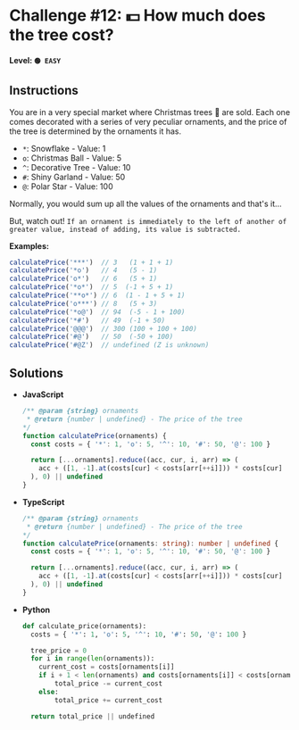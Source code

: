# Challenge #12: 💵 How much does the tree cost?

#### Level: `🟢 EASY`

## Instructions

You are in a very special market where Christmas trees 🎄 are sold. Each one comes decorated with a series of very peculiar ornaments, and the price of the tree is determined by the ornaments it has.

- `*`: Snowflake - Value: 1
- `o`: Christmas Ball - Value: 5
- `^`: Decorative Tree - Value: 10
- `#`: Shiny Garland - Value: 50
- `@`: Polar Star - Value: 100

Normally, you would sum up all the values of the ornaments and that's it…

But, watch out! `If an ornament is immediately to the left of another of greater value, instead of adding, its value is subtracted.`

**Examples:**

```js
calculatePrice('***')  // 3   (1 + 1 + 1)
calculatePrice('*o')   // 4   (5 - 1)
calculatePrice('o*')   // 6   (5 + 1)
calculatePrice('*o*')  // 5  (-1 + 5 + 1) 
calculatePrice('**o*') // 6  (1 - 1 + 5 + 1) 
calculatePrice('o***') // 8   (5 + 3)
calculatePrice('*o@')  // 94  (-5 - 1 + 100)
calculatePrice('*#')   // 49  (-1 + 50)
calculatePrice('@@@')  // 300 (100 + 100 + 100)
calculatePrice('#@')   // 50  (-50 + 100)
calculatePrice('#@Z')  // undefined (Z is unknown)
```

## Solutions

- **JavaScript**

  ```js
  /** @param {string} ornaments
   * @return {number | undefined} - The price of the tree
  */
  function calculatePrice(ornaments) {
    const costs = { '*': 1, 'o': 5, '^': 10, '#': 50, '@': 100 }

    return [...ornaments].reduce((acc, cur, i, arr) => (
      acc + ([1, -1].at(costs[cur] < costs[arr[++i]])) * costs[cur]
    ), 0) || undefined
  }
  ```

- **TypeScript**

  ```ts
  /** @param {string} ornaments
   * @return {number | undefined} - The price of the tree
  */
  function calculatePrice(ornaments: string): number | undefined {
    const costs = { '*': 1, 'o': 5, '^': 10, '#': 50, '@': 100 }

    return [...ornaments].reduce((acc, cur, i, arr) => (
      acc + ([1, -1].at(costs[cur] < costs[arr[++i]])) * costs[cur]
    ), 0) || undefined
  }
  ```

- **Python**

  ```py
  def calculate_price(ornaments):
    costs = { '*': 1, 'o': 5, '^': 10, '#': 50, '@': 100 }

    tree_price = 0
    for i in range(len(ornaments)):
      current_cost = costs[ornaments[i]]
      if i + 1 < len(ornaments) and costs[ornaments[i]] < costs[ornaments[i + 1]]:
          total_price -= current_cost
      else:
          total_price += current_cost

    return total_price || undefined
  ```
